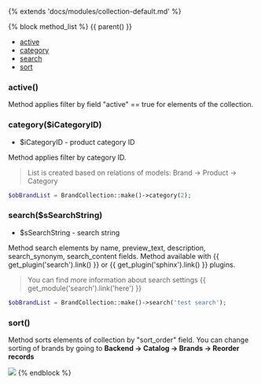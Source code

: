 {% extends 'docs/modules/collection-default.md' %}

{% block method_list %}
{{ parent() }}

* [active](#active)
* [category](#categoryicategoryid)
* [search](#searchssearchstring)
* [sort](#sort)

### active()

Method applies filter by field "active" == true for elements of the collection.

### category($iCategoryID)
  * $iCategoryID - product category ID

Method applies filter by category ID.
> List is created based on relations of models: Brand -\> Product -\> Category

```php
$obBrandList = BrandCollection::make()->category(2);
```

### search($sSearchString)
  * $sSearchString - search string

Method search elements by name, preview_text, description, search_synonym, search_content fields.
Method available with {{ get_plugin('search').link() }} or {{ get_plugin('sphinx').link() }} plugins.

> You can find more information about search settings {{ get_module('search').link('here') }}

```php
$obBrandList = BrandCollection::make()->search('test search');
```

### sort()

Method sorts elements of collection by "sort_order" field.
You can change sorting of brands by going to **Backend -> Catalog -> Brands -> Reorder records**

![](./../../../assets/images/backend-brand-5.png)
{% endblock %}